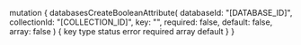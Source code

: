 mutation {
    databasesCreateBooleanAttribute(
        databaseId: "[DATABASE_ID]",
        collectionId: "[COLLECTION_ID]",
        key: "",
        required: false,
        default: false,
        array: false
    ) {
        key
        type
        status
        error
        required
        array
        default
    }
}
